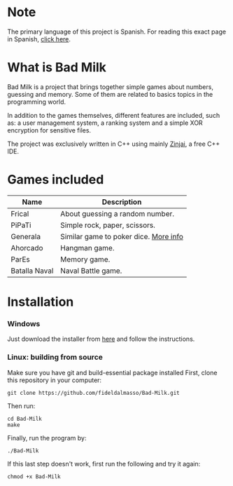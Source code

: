 # Note 
The primary language of this project is Spanish. For reading this exact page in Spanish, [click here](README-es).

# What is Bad Milk
Bad Milk is a project that brings together simple games about numbers, guessing and memory. Some of them are related to basics topics in the programming world.

In addition to the games themselves, different features are included, such as: a user management system, a ranking system and a simple XOR encryption for sensitive files. 

The project was exclusively written in C++ using mainly [Zinjai](http://zinjai.sourceforge.net/), a free C++ IDE.


# Games included
|Name   | Description| 
|---|---|
|Frical |About guessing a random number.|
|PiPaTi|Simple rock, paper, scissors.|
|Generala|Similar game to poker dice. [More info](https://en.wikipedia.org/wiki/Generala)|
|Ahorcado|Hangman game.|
|ParEs|Memory game.|
|Batalla Naval|Naval Battle game.|


# Installation
### Windows
Just download the installer from [here](win_installer/installer.exe) and follow the instructions. 

### Linux: building from source
Make sure you have git and build-essential package installed
First, clone this repository in your computer:
```
git clone https://github.com/fideldalmasso/Bad-Milk.git
```
Then run:
```
cd Bad-Milk
make
```
Finally, run the program by:
```
./Bad-Milk
```
If this last step doesn't work, first run the following and try it again:
```
chmod +x Bad-Milk
```